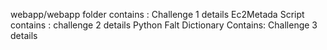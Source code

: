 webapp/webapp folder contains : Challenge 1 details
Ec2Metada Script contains : challenge 2 details
Python Falt Dictionary Contains: Challenge 3 details
